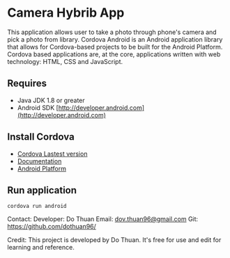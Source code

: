 # Camera Hybrib App

This application allows user to take a photo through phone's camera and pick a photo from library.
Cordova Android is an Android application library that allows for Cordova-based projects to be built for the Android Platform.
Cordova based applications are, at the core, applications written with web technology: HTML, CSS and JavaScript.

## Requires

- Java JDK 1.8 or greater
- Android SDK [http://developer.android.com](http://developer.android.com)

## Install Cordova

- [Cordova Lastest version](https://cordova.apache.org/)
- [Documentation](https://cordova.apache.org/docs/en/latest/guide/cli/index.html)
- [Android Platform](https://cordova.apache.org/docs/en/latest/guide/platforms/android/index.html)

## Run application

`cordova run android`

Contact: Developer: Do Thuan
Email: dov.thuan96@gmail.com Git: https://github.com/dothuan96/

Credit: This project is developed by Do Thuan. It's free for use and edit for learning and reference.
